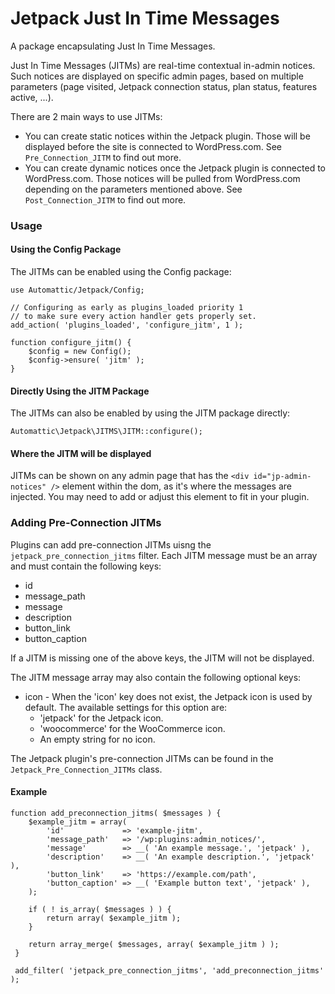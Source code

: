 # Jetpack Just In Time Messages

A package encapsulating Just In Time Messages.

Just In Time Messages (JITMs) are real-time contextual in-admin notices. Such notices are displayed on specific admin pages, based on multiple parameters (page visited, Jetpack connection status, plan status, features active, ...).

There are 2 main ways to use JITMs:

- You can create static notices within the Jetpack plugin. Those will be displayed before the site is connected to WordPress.com. See `Pre_Connection_JITM` to find out more.
- You can create dynamic notices once the Jetpack plugin is connected to WordPress.com. Those notices will be pulled from WordPress.com depending on the parameters mentioned above. See `Post_Connection_JITM` to find out more.

### Usage

#### Using the Config Package

The JITMs can be enabled using the Config package:

```
use Automattic/Jetpack/Config;

// Configuring as early as plugins_loaded priority 1
// to make sure every action handler gets properly set.
add_action( 'plugins_loaded', 'configure_jitm', 1 );

function configure_jitm() {
    $config = new Config();
    $config->ensure( 'jitm' );
}
```

#### Directly Using the JITM Package

The JITMs can also be enabled by using the JITM package directly:

```
Automattic\Jetpack\JITMS\JITM::configure();
```

#### Where the JITM will be displayed

JITMs can be shown on any admin page that has the `<div id="jp-admin-notices" />` element within the dom, as it's where the messages are injected.
You may need to add or adjust this element to fit in your plugin.


### Adding Pre-Connection JITMs

Plugins can add pre-connection JITMs uisng the `jetpack_pre_connection_jitms` filter. Each JITM message must be an array and must contain the following keys:
 * id
 * message_path
 * message
 * description
 * button_link
 * button_caption

 If a JITM is missing one of the above keys, the JITM will not be displayed.

The JITM message array may also contain the following optional keys:
 * icon - When the 'icon' key does not exist, the Jetpack icon is used by default. The available settings for this option are:
	 * 'jetpack' for the Jetpack icon.
	 * 'woocommerce' for the WooCommerce icon.
	 * An empty string for no icon.

 The Jetpack plugin's pre-connection JITMs can be found in the `Jetpack_Pre_Connection_JITMs` class.

 #### Example


    function add_preconnection_jitms( $messages ) {
	    $example_jitm = array(
			'id'             => 'example-jitm',
			'message_path'   => '/wp:plugins:admin_notices/',
			'message'        => __( 'An example message.', 'jetpack' ),
			'description'    => __( 'An example description.', 'jetpack' ),
			'button_link'    => 'https://example.com/path',
			'button_caption' => __( 'Example button text', 'jetpack' ),
	    );

	    if ( ! is_array( $messages ) ) {
			return array( $example_jitm );
	    }

	    return array_merge( $messages, array( $example_jitm ) );
     }

     add_filter( 'jetpack_pre_connection_jitms', 'add_preconnection_jitms' );


